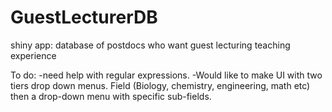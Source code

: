 # GuestLecturerDB
shiny app: database of postdocs who want guest lecturing teaching experience 

To do:
-need help with regular expressions. 
-Would like to make UI with two tiers drop down menus. Field (Biology, chemistry, engineering, math etc) then a drop-down menu with specific sub-fields.
